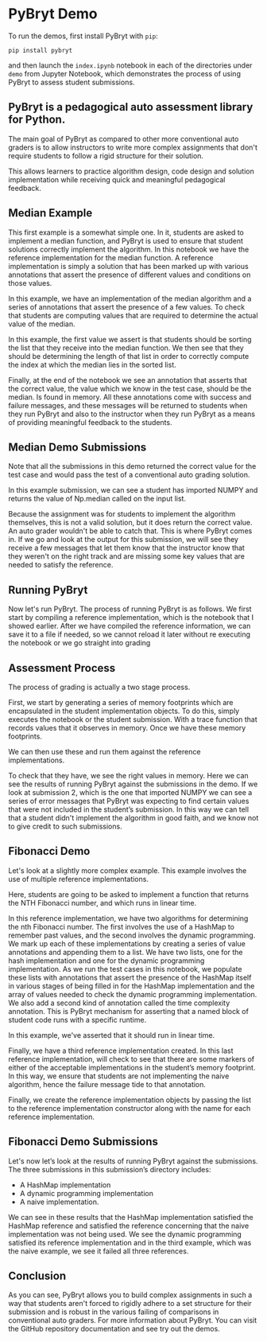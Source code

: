 # PyBryt Demo

To run the demos, first install PyBryt with `pip`:

```
pip install pybryt
```

and then launch the `index.ipynb` notebook in each of the directories under `demo` from Jupyter 
Notebook, which demonstrates the process of using PyBryt to assess student submissions.

## PyBryt is a pedagogical auto assessment library for Python. 


The main goal of PyBryt as compared to other more conventional auto graders is to allow instructors to write more complex assignments that don't require students to follow a rigid structure for their solution.

This allows learners to practice algorithm design, code design and solution implementation while receiving quick and meaningful pedagogical feedback.


## Median Example 

This first example is a somewhat simple one. In it, students are asked to implement a median function, and PyBryt is used to ensure that student solutions correctly implement the algorithm.
In this notebook we have the reference implementation for the median function. A reference implementation is simply a solution that has been marked up with various annotations that assert the presence of different values and conditions on those values.

In this example, we have an implementation of the median algorithm and a series of annotations that assert the presence of a few values. To check that students are computing values that are required to determine the actual value of the median.

In this example, the first value we assert is that students should be sorting the list that they receive into the median function. We then see that they should be determining the length of that list in order to correctly compute the index at which the median lies in the sorted list.

Finally, at the end of the notebook we see an annotation that asserts that the correct value, the value which we know in the test case, should be the median. Is found in memory. All these annotations come with success and failure messages, and these messages will be returned to students when they run PyBryt and also to the instructor when they run PyBryt as a means of providing meaningful feedback to the students.


## Median Demo Submissions 

Note that all the submissions in this demo returned the correct value for the test case and would pass the test of a conventional auto grading solution.

In this example submission, we can see a student has imported NUMPY and returns the value of Np.median called on the input list.

Because the assignment was for students to implement the algorithm themselves, this is not a valid solution, but it does return the correct value. An auto grader wouldn't be able to catch that. This is where PyBryt comes in. If we go and look at the output for this submission, we will see they receive a few messages that let them know that the instructor know that they weren't on the right track and are missing some key values that are needed to satisfy the reference.


## Running PyBryt 

Now let's run PyBryt. The process of running PyBryt is as follows. We first start by compiling a reference implementation, which is the notebook that I showed earlier. After we have compiled the reference information, we can save it to a file if needed, so we cannot reload it later without re executing the notebook or we go straight into grading

## Assessment Process

The process of grading is actually a two stage process.

First, we start by generating a series of memory footprints which are encapsulated in the student implementation objects. To do this, simply executes the notebook or the student submission. With a trace function that records values that it observes in memory. Once we have these memory footprints.

We can then use these and run them against the reference implementations.

To check that they have, we see the right values in memory. Here we can see the results of running PyBryt against the submissions in the demo. If we look at submission 2, which is the one that imported NUMPY we can see a series of error messages that PyBryt was expecting to find certain values that were not included in the student’s submission. In this way we can tell that a student didn't implement the algorithm in good faith, and we know not to give credit to such submissions.


## Fibonacci Demo 

Let's look at a slightly more complex example. This example involves the use of multiple reference implementations.

Here, students are going to be asked to implement a function that returns the NTH Fibonacci number, and which runs in linear time.

In this reference implementation, we have two algorithms for determining the nth Fibonacci number. The first involves the use of a HashMap to remember past values, and the second involves the dynamic programming. We mark up each of these implementations by creating a series of value annotations and appending them to a list. We have two lists, one for the hash implementation and one for the dynamic programming implementation. As we run the test cases in this notebook, we populate these lists with annotations that assert the presence of the HashMap itself in various stages of being filled in for the HashMap implementation and the array of values needed to check the dynamic programming implementation. We also add a second kind of annotation called the time complexity annotation. This is PyBryt mechanism for asserting that a named block of student code runs with a specific runtime.

In this example, we've asserted that it should run in linear time.

Finally, we have a third reference implementation created. In this last reference implementation, will check to see that there are some markers of either of the acceptable implementations in the student’s memory footprint. In this way, we ensure that students are not implementing the naive algorithm, hence the failure message tide to that annotation.

Finally, we create the reference implementation objects by passing the list to the reference implementation constructor along with the name for each reference implementation.


## Fibonacci Demo Submissions

Let's now let’s look at the results of running PyBryt against the submissions.
The three submissions in this submission’s directory includes:

-	A HashMap implementation
-	A dynamic programming implementation
-	A naive implementation.

We can see in these results that the HashMap implementation satisfied the HashMap reference and satisfied the reference concerning that the naive implementation was not being used. We see the dynamic programming satisfied its reference implementation and in the third example, which was the naive example, we see it failed all three references.


## Conclusion 

As you can see, PyBryt allows you to build complex assignments in such a way that students aren't forced to rigidly adhere to a set structure for their submission and is robust in the various failing of comparisons in conventional auto graders.
For more information about PyBryt. You can visit the GitHub repository documentation and see try out the demos.


